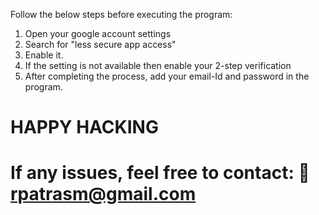 
Follow the below steps before executing the program:

1. Open your google account settings
2. Search for "less secure app access" 
3. Enable it.
4. If the setting is not available then enable your 2-step verification
5. After completing the process, add your email-Id and password in the program.


# HAPPY HACKING


# If any issues, feel free to contact: 📧rpatrasm@gmail.com